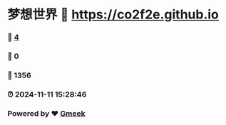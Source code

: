 # 梦想世界 :link: https://co2f2e.github.io 
### :page_facing_up: [4](https://co2f2e.github.io/tag.html) 
### :speech_balloon: 0 
### :hibiscus: 1356 
### :alarm_clock: 2024-11-11 15:28:46 
### Powered by :heart: [Gmeek](https://github.com/Meekdai/Gmeek)
